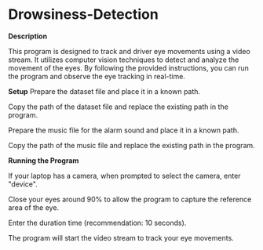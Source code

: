 # Drowsiness-Detection
__Description__

This program is designed to track and driver eye movements using a video stream. It utilizes computer vision techniques to detect and analyze the movement of the eyes. By following the provided instructions, you can run the program and observe the eye tracking in real-time.

__Setup__
Prepare the dataset file and place it in a known path.

Copy the path of the dataset file and replace the existing path in the program.

Prepare the music file for the alarm sound and place it in a known path.

Copy the path of the music file and replace the existing path in the program.


__Running the Program__

If your laptop has a camera, when prompted to select the camera, enter "device".

Close your eyes around 90% to allow the program to capture the reference area of the eye.

Enter the duration time (recommendation: 10 seconds).

The program will start the video stream to track your eye movements.
